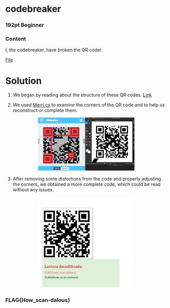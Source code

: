 # codebreaker
### 192pt Beginner

### Content
I, the codebreaker, have broken the QR code!

[File](../files/for-codebreaker.zip)

# Solution

1. We began by reading about the structure of these QR codes. [Link](https://medium.com/@r00__/decoding-a-broken-qr-code-39fc3473a034)
   
2. We used [Merri.cx](https://merri.cx/qrazybox/) to examine the corners of the QR code and to help us reconstruct or complete them.

<p align="center">
  <img src="../assets/4Gtl5QXYLm.png" width="300" alt="Completing QR">
</p>

3. After removing some distortions from the code and properly adjusting the corners, we obtained a more complete code, which could be read without any issues.

<p align="center">
  <img src="../assets/SXUuLDRoS5.png" width="300" alt="Flag">
</p>

### FLAG{How_scan-dalous}

